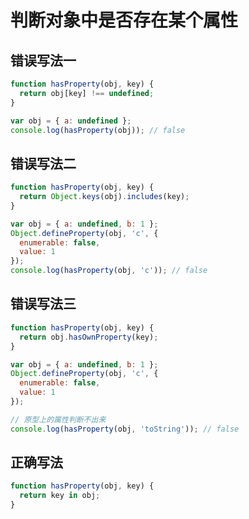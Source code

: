 # 判断对象中是否存在某个属性

## 错误写法一

```javascript
function hasProperty(obj, key) {
  return obj[key] !== undefined;
}

var obj = { a: undefined };
console.log(hasProperty(obj)); // false
```

## 错误写法二

```javascript
function hasProperty(obj, key) {
  return Object.keys(obj).includes(key);
}

var obj = { a: undefined, b: 1 };
Object.defineProperty(obj, 'c', {
  enumerable: false,
  value: 1
});
console.log(hasProperty(obj, 'c')); // false
```

## 错误写法三

```javascript
function hasProperty(obj, key) {
  return obj.hasOwnProperty(key);
}

var obj = { a: undefined, b: 1 };
Object.defineProperty(obj, 'c', {
  enumerable: false,
  value: 1
});

// 原型上的属性判断不出来
console.log(hasProperty(obj, 'toString')); // false
```

## 正确写法 

```javascript
function hasProperty(obj, key) {
  return key in obj;
}
```
